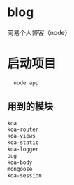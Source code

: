 # blog
简易个人博客（node）
# 启动项目
```js
  node app
```
## 用到的模块

```css
koa
koa-router
koa-views
koa-static
koa-logger
pug
koa-body
mongoose
koa-session
```
